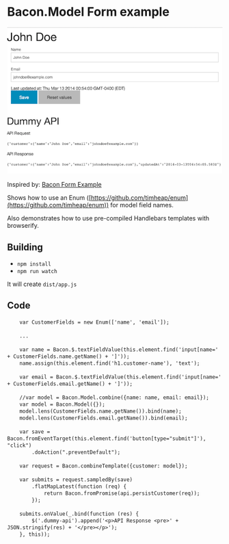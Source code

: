 Bacon.Model Form example
========================

![ ](screen.png)

Inspired by: [Bacon Form Example](https://github.com/nnarhinen/bacon-form-example)

Shows how to use an Enum ([https://github.com/timheap/enum](https://github.com/timheap/enum)) for model field names.

Also demonstrates how to use pre-compiled Handlebars templates with browserify.

Building
--------

 * `npm install`
 * `npm run watch`

It will create `dist/app.js`

Code
----

        var CustomerFields = new Enum(['name', 'email']);

        ...

        var name = Bacon.$.textFieldValue(this.element.find('input[name=' + CustomerFields.name.getName() + ']'));
        name.assign(this.element.find('h1.customer-name'), 'text');

        var email = Bacon.$.textFieldValue(this.element.find('input[name=' + CustomerFields.email.getName() + ']'));

        //var model = Bacon.Model.combine({name: name, email: email});
        var model = Bacon.Model({});
        model.lens(CustomerFields.name.getName()).bind(name);
        model.lens(CustomerFields.email.getName()).bind(email);

        var save = Bacon.fromEventTarget(this.element.find('button[type="submit"]'), "click")
            .doAction(".preventDefault");

        var request = Bacon.combineTemplate({customer: model});

        var submits = request.sampledBy(save)
            .flatMapLatest(function (req) {
                return Bacon.fromPromise(api.persistCustomer(req));
            });

        submits.onValue(_.bind(function (res) {
            $('.dummy-api').append('<p>API Response <pre>' + JSON.stringify(res) + '</pre></p>');
        }, this));
